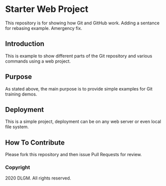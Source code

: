 # Starter Web Project

This repository is for showing how Git and GitHub work.
Adding a sentance for rebasing example.
Amergency fix.
## Introduction

This is example to show different parts of the Git repository and various commands using a web project.

## Purpose

As stated above, the main purpose is to provide simple examples for Git training demos.

## Deployment

This is a simple project, deployment can be on any web server or even local file system.

## How To Contribute

Please fork this repository and then issue Pull Requests for review.

### Copyright

2020 DLGM. All rights reserved.